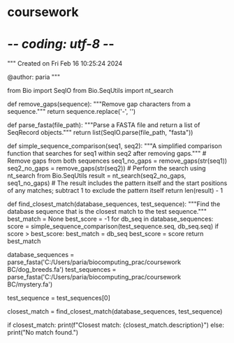 # coursework
# -*- coding: utf-8 -*-
"""
Created on Fri Feb 16 10:25:24 2024

@author: paria
"""

from Bio import SeqIO
from Bio.SeqUtils import nt_search

def remove_gaps(sequence):
    """Remove gap characters from a sequence."""
    return sequence.replace('-', '')

def parse_fasta(file_path):
    """Parse a FASTA file and return a list of SeqRecord objects."""
    return list(SeqIO.parse(file_path, "fasta"))

def simple_sequence_comparison(seq1, seq2):
    """A simplified comparison function that searches for seq1 within seq2 after removing gaps."""
    # Remove gaps from both sequences
    seq1_no_gaps = remove_gaps(str(seq1))
    seq2_no_gaps = remove_gaps(str(seq2))
    # Perform the search using nt_search from Bio.SeqUtils
    result = nt_search(seq2_no_gaps, seq1_no_gaps)
    # The result includes the pattern itself and the start positions of any matches; subtract 1 to exclude the pattern itself
    return len(result) - 1

def find_closest_match(database_sequences, test_sequence):
    """Find the database sequence that is the closest match to the test sequence."""
    best_match = None
    best_score = -1
    for db_seq in database_sequences:
        score = simple_sequence_comparison(test_sequence.seq, db_seq.seq)
        if score > best_score:
            best_match = db_seq
            best_score = score
    return best_match


database_sequences = parse_fasta('C:/Users/paria/biocomputing_prac/coursework BC/dog_breeds.fa')
test_sequences = parse_fasta('C:/Users/paria/biocomputing_prac/coursework BC/mystery.fa')


test_sequence = test_sequences[0]


closest_match = find_closest_match(database_sequences, test_sequence)

if closest_match:
    print(f"Closest match: {closest_match.description}")
else:
    print("No match found.")
